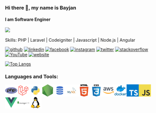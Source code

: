 ### Hi there 👋, my name is Bayjan
#### I am Software Enginer

![](https://komarev.com/ghpvc/?username=bbeycanov&color=brightgreen)

Skills: PHP | Laravel | Codeigniter | Javascript | Node.js | Angular

[<img src='https://cdn.jsdelivr.net/npm/simple-icons@3.0.1/icons/github.svg' alt='github' height='40'>](https://github.com/bbeycanov)  [<img src='https://cdn.jsdelivr.net/npm/simple-icons@3.0.1/icons/linkedin.svg' alt='linkedin' height='40'>](https://www.linkedin.com/in/beycanbeycanov/)  [<img src='https://cdn.jsdelivr.net/npm/simple-icons@3.0.1/icons/facebook.svg' alt='facebook' height='40'>](https://www.facebook.com/beycanbeycanov)  [<img src='https://cdn.jsdelivr.net/npm/simple-icons@3.0.1/icons/instagram.svg' alt='instagram' height='40'>](https://www.instagram.com/beycanbeycanov/)  [<img src='https://cdn.jsdelivr.net/npm/simple-icons@3.0.1/icons/twitter.svg' alt='twitter' height='40'>](https://twitter.com/beycanbeycanov)  [<img src='https://cdn.jsdelivr.net/npm/simple-icons@3.0.1/icons/stackoverflow.svg' alt='stackoverflow' height='40'>](https://stackoverflow.com/users/beycanbeycanov)  [<img src='https://cdn.jsdelivr.net/npm/simple-icons@3.0.1/icons/youtube.svg' alt='YouTube' height='40'>](https://www.youtube.com/channel/beycanbeycanov)  [<img src='https://cdn.jsdelivr.net/npm/simple-icons@3.0.1/icons/icloud.svg' alt='website' height='40'>](beycanbeycanov.com)  

[![Top Langs](https://github-readme-stats.vercel.app/api/top-langs/?username=bbeycanov)](https://github.com/anuraghazra/github-readme-stats)
  

### Languages and Tools:  

<img  align="left"  alt="Php"  width="40px"  src="https://raw.githubusercontent.com/github/explore/80688e429a7d4ef2fca1e82350fe8e3517d3494d/topics/php/php.png" />

<img  align="left"  alt="Laravel"  width="40px"  src="https://raw.githubusercontent.com/github/explore/80688e429a7d4ef2fca1e82350fe8e3517d3494d/topics/laravel/laravel.png" />

<img  align="left"  alt="Python"  width="40px"  src="https://raw.githubusercontent.com/github/explore/80688e429a7d4ef2fca1e82350fe8e3517d3494d/topics/python/python.png" />

<img  align="left"  alt="Node.js"  width="40px"  src="https://raw.githubusercontent.com/github/explore/80688e429a7d4ef2fca1e82350fe8e3517d3494d/topics/nodejs/nodejs.png" />

<img  align="left"  alt="SQL"  width="40px"  src="https://raw.githubusercontent.com/github/explore/80688e429a7d4ef2fca1e82350fe8e3517d3494d/topics/sql/sql.png" />

<img  align="left"  alt="MySQL"  width="40px"  src="https://raw.githubusercontent.com/github/explore/80688e429a7d4ef2fca1e82350fe8e3517d3494d/topics/mysql/mysql.png" />

<img  align="left"  alt="HTML5"  width="40px"  src="https://raw.githubusercontent.com/github/explore/80688e429a7d4ef2fca1e82350fe8e3517d3494d/topics/html/html.png" />

<img  align="left"  alt="CSS3"  width="40px"  src="https://raw.githubusercontent.com/github/explore/80688e429a7d4ef2fca1e82350fe8e3517d3494d/topics/css/css.png" />

<img  align="left"  alt="AWS"  width="40px"  src="https://raw.githubusercontent.com/github/explore/80688e429a7d4ef2fca1e82350fe8e3517d3494d/topics/aws/aws.png" />

<img  align="left"  alt="AWS"  width="40px"  src="https://raw.githubusercontent.com/github/explore/80688e429a7d4ef2fca1e82350fe8e3517d3494d/topics/docker/docker.png" />

<img  align="left"  alt="Typescript"  width="40px"  src="https://raw.githubusercontent.com/github/explore/80688e429a7d4ef2fca1e82350fe8e3517d3494d/topics/typescript/typescript.png" />

<img  align="left"  alt="JavaScript"  width="40px"  src="https://raw.githubusercontent.com/github/explore/80688e429a7d4ef2fca1e82350fe8e3517d3494d/topics/javascript/javascript.png" />

<img  align="left"  alt="Vue Js"  width="40px"  src="https://raw.githubusercontent.com/github/explore/80688e429a7d4ef2fca1e82350fe8e3517d3494d/topics/vue/vue.png" />

<img  align="left"  alt="MongoDB"  width="40px"  src="https://raw.githubusercontent.com/github/explore/80688e429a7d4ef2fca1e82350fe8e3517d3494d/topics/mongodb/mongodb.png" />

<img  align="left"  alt="HTML5"  width="40px"  src="https://raw.githubusercontent.com/github/explore/80688e429a7d4ef2fca1e82350fe8e3517d3494d/topics/linux/linux.png" />
